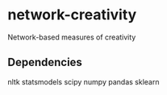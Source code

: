 # network-creativity
Network-based measures of creativity

## Dependencies
nltk
statsmodels
scipy
numpy
pandas
sklearn